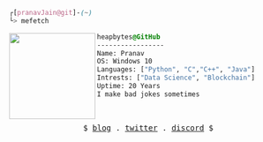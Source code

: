 

```css
┌[pranavJain@git]-(~)
└> mefetch
```
 

<div style="display:block;text-align:left"><img align="left" src="https://user-images.githubusercontent.com/56447720/215329483-0f7dcda1-71a7-495a-9097-2393af297636.png" border="0" style="width:156px;">
  
  ```css
  heapbytes@GitHub
  -----------------
  Name: Pranav
  OS: Windows 10
  Languages: ["Python", "C","C++", "Java"]
  Intrests: ["Data Science", "Blockchain"]  
  Uptime: 20 Years
  I make bad jokes sometimes
  ```
</div>



<br />
<p align="center">
  <samp>
    $ <a href="https://heapbytes.github.io" target="_blank">blog</a> .
    <a href="https://twitter.com/CalmFUK" target="_blank">twitter</a> .
    <a href="https://discordapp.com/users/720625442662383688" target="_blank">discord</a>  $
  </samp>
</p>
